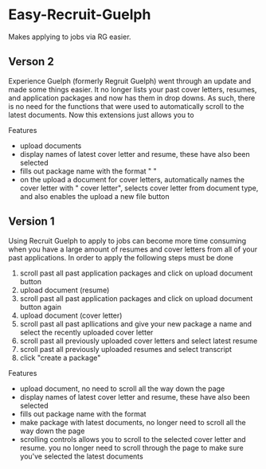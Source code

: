 # Easy-Recruit-Guelph
Makes applying to jobs via RG easier.

Verson 2
------------------------------------------
Experience Guelph (formerly Regruit Guelph) went through an update and made some things easier. It no longer lists your past cover letters, resumes, and application packages and now has them in drop downs. As such, there is no need for the functions that were used to automatically scroll to the latest documents. Now this extensions just allows you to
  
  Features
  - upload documents
  - display names of latest cover letter and resume, these have also been selected 
  - fills out package name with the format "<job id> <organization>"
  - on the upload a document for cover letters, automatically names the cover letter with "<job id> cover letter", selects cover letter
    from document type, and also enables the upload a new file button
  

Version 1
------------------------------------------
Using Recruit Guelph to apply to jobs can become more time consuming when you have a large amount of resumes and cover letters
from all of your past applications. 
In order to apply the following steps must be done
  1. scroll past all past application packages and click on upload document button
  2. upload document (resume)
  3. scroll past all past application packages and click on upload document button again
  4. upload document (cover letter)
  5. scroll past all past apllications and give your new package a name and select the recently uploaded cover letter
  6. scroll past all previously uploaded cover letters and select latest resume
  7. scroll past all previously uploaded resumes and select transcript
  8. click "create a package"
  
  Features
  - upload document, no need to scroll all the way down the page
  - display names of latest cover letter and resume, these have also been selected 
  - fills out package name with the format <job id> <organization>
  - make package with latest documents, no longer need to scroll all the way down the page
  - scrolling controls allows you to scroll to the selected cover letter and resume. you no longer need to scroll through the     page to make sure you've selected the latest documents
 

